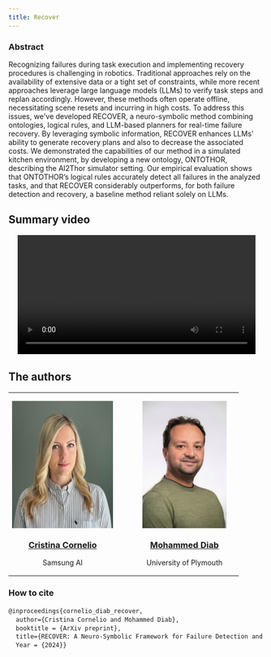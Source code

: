 ```yaml
---
title: Recover
---
```


### Abstract

Recognizing failures during task execution and implementing recovery procedures is challenging in robotics. 
Traditional approaches rely on the availability of extensive data or a tight set of constraints, while more recent approaches leverage large language models (LLMs) to verify task steps and replan accordingly. 
However, these methods often operate offline, necessitating scene resets and incurring in high costs. 
To address this issues, we've developed RECOVER, a neuro-symbolic method combining ontologies, logical rules, and LLM-based planners for real-time failure recovery. 
By leveraging symbolic information, RECOVER enhances LLMs' ability to generate recovery plans and also to decrease the associated costs. 
We demonstrated the capabilities of our method in a simulated kitchen environment, by developing a new ontology, ONTOTHOR, describing the AI2Thor simulator setting. 
Our empirical evaluation shows that ONTOTHOR’s logical rules accurately detect all failures in the analyzed tasks, and that RECOVER considerably outperforms, for both failure detection and recovery, a baseline method reliant solely on LLMs.


## Summary video

<p align="center">
  <video style="width:93%" controls>
    <source src="figures/RECOVER-full_video_with_audio.mp4" type="video/mp4">
  </video>
</p>


## The authors
<table style="width:90%">
   <tr>
      <td style="width:40%">
            <p align="center"><img align="center" height="250" src="figures/CC.JPEG" alt="Cristina Cornelio"/> </p> 
              <h3 align="center" ><a href="https://corneliocristina.github.io"> Cristina Cornelio </a> </h3>
              <p align="center"> Samsung AI </p> 
      </td>
      <td style="width:5%">   </td>
      <td style="width:40%"> 
            <p align="center"><img align="center" height="250" src="figures/MD.jpg" alt="Mohammed Diab"/> </p> 
            <h3 align="center"><a href="https://mdiabphd.wixsite.com/mdiab"> Mohammed Diab </a> </h3>
            <p align="center"> University of Plymouth </p> 
      </td>
   </tr>
</table>



### How to cite

```latex
@inproceedings{cornelio_diab_recover,
  author={Cristina Cornelio and Mohammed Diab},
  booktitle = {ArXiv preprint},
  title={RECOVER: A Neuro-Symbolic Framework for Failure Detection and Recovery},
  Year = {2024}}
```
